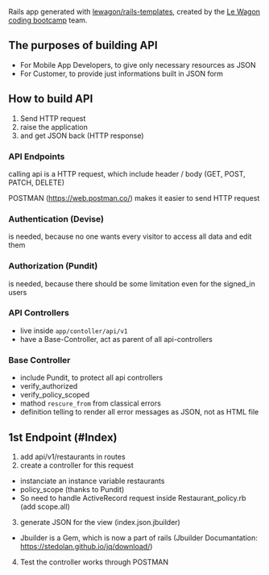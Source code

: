 Rails app generated with [lewagon/rails-templates](https://github.com/lewagon/rails-templates), created by the [Le Wagon coding bootcamp](https://www.lewagon.com) team.

## The purposes of building API
- For Mobile App Developers, to give only necessary resources as JSON
- For Customer, to provide just informations built in JSON form

## How to build API
1. Send HTTP request
2. raise the application
3. and get JSON back (HTTP response)

### API Endpoints
calling api is a HTTP request, which include header / body
(GET, POST, PATCH, DELETE)

POSTMAN (https://web.postman.co/) makes it easier to send HTTP request 

### Authentication (Devise)
is needed, because no one wants every visitor to access all data and edit them

### Authorization (Pundit)
is needed, because there should be some limitation even for the signed_in users

### API Controllers 
- live inside `app/contoller/api/v1`
- have a Base-Controller, act as parent of all api-controllers

### Base Controller
- include Pundit, to protect all api controllers
- verify_authorized
- verify_policy_scoped
- mathod `rescure_from` from classical errors
- definition telling to render all error messages as JSON, not as HTML file

## 1st Endpoint (#Index)
1. add api/v1/restaurants in routes
2. create a controller for this request
  - instanciate an instance variable restaurants
  - policy_scope (thanks to Pundit)
  - So need to handle ActiveRecord request inside Restaurant_policy.rb (add scope.all)
3. generate JSON for the view (index.json.jbuilder)
* Jbuilder is a Gem, which is now a part of rails (Jbuilder Documantation: https://stedolan.github.io/jq/download/)
4. Test the controller works through POSTMAN
